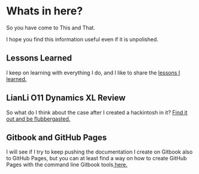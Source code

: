# Whats in here?

So you have come to This and That.

I hope you find this information useful even if it is unpolished.

## Lessons Learned

I keep on learning with everything I do, and I like to share the [lessons I learned.](lessons-learned.md)

## LianLi O11 Dynamics XL Review

So what do I think about the case after I created a hackintosh in it? [Find it out and be flubbergasted.](lianli-o11-dynamics-xl-review/)

## Gitbook and GitHub Pages

I will see if I try to keep pushing the documentation I create on Gitbook also to GitHub Pages, but you can at least find a way on how to create GitHub Pages with the command line Gitbook tools[ here.](using-gitbook-to-generate-the-documentation.md)



